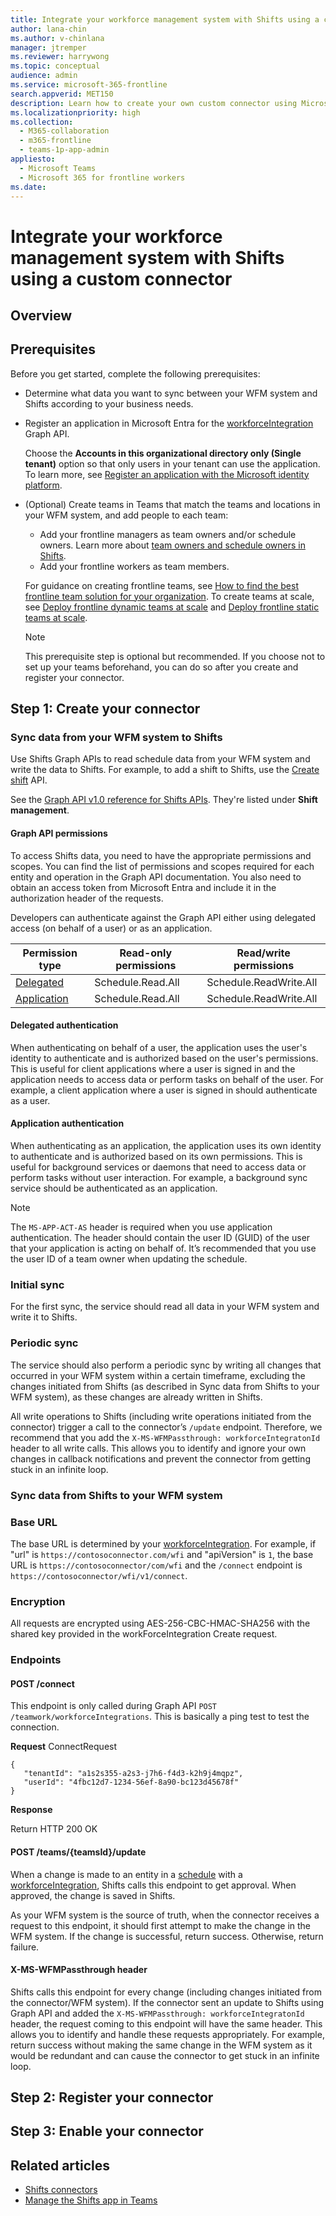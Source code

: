 ```yaml
---
title: Integrate your workforce management system with Shifts using a custom connector
author: lana-chin
ms.author: v-chinlana
manager: jtremper
ms.reviewer: harrywong
ms.topic: conceptual
audience: admin
ms.service: microsoft-365-frontline
search.appverid: MET150
description: Learn how to create your own custom connector using Microsoft Graph APIs to integrate your workforce management (WFM) system with Shifts. 
ms.localizationpriority: high
ms.collection: 
  - M365-collaboration
  - m365-frontline
  - teams-1p-app-admin
appliesto: 
  - Microsoft Teams
  - Microsoft 365 for frontline workers
ms.date: 
---
```


# Integrate your workforce management system with Shifts using a custom connector

## Overview

## Prerequisites

Before you get started, complete the following prerequisites:

- Determine what data you want to sync between your WFM system and Shifts according to your business needs.
- Register an application in Microsoft Entra for the [workforceIntegration](/graph/api/resources/workforceintegration?view=graph-rest-1.0) Graph API.

    Choose the **Accounts in this organizational directory only (Single tenant)** option so that only users in your tenant can use the application. To learn more, see [Register an application with the Microsoft identity platform](/entra/identity-platform/quickstart-register-app).

- (Optional) Create teams in Teams that match the teams and locations in your WFM system, and add people to each team:
  - Add your frontline managers as team owners and/or schedule owners. Learn more about [team owners and schedule owners in Shifts](shifts-frontline-manager-worker-roles.md).
  - Add your frontline workers as team members.
  
  For guidance on creating frontline teams, see [How to find the best frontline team solution for your organization](frontline-team-options.md). To create teams at scale, see [Deploy frontline dynamic teams at scale](deploy-dynamic-teams-at-scale.md) and [Deploy frontline static teams at scale](deploy-teams-at-scale.md).

    > [!NOTE]
    > This prerequisite step is optional but recommended. If you choose not to set up your teams beforehand, you can do so after you create and register your connector.

## Step 1: Create your connector

### Sync data from your WFM system to Shifts

Use Shifts Graph APIs to read schedule data from your WFM system and write the data to Shifts. For example, to add a shift to Shifts, use the [Create shift](/graph/api/schedule-post-shifts?view=graph-rest-1.0) API.

See the [Graph API v1.0 reference for Shifts APIs](/graph/api/resources/shift?view=graph-rest-1.0). They're listed under **Shift management**.

#### Graph API permissions

To access Shifts data, you need to have the appropriate permissions and scopes. You can find the list of permissions and scopes required for each entity and operation in the Graph API documentation. You also need to obtain an access token from Microsoft Entra and include it in the authorization header of the requests.

Developers can authenticate against the Graph API either using delegated access (on behalf of a user) or as an application.

|Permission type |Read-only permissions|Read/write permissions|
|---------|---------|---------|
|[Delegated](#delegated-authentication)|Schedule.Read.All|Schedule.ReadWrite.All|
|[Application](#application-authentication)|Schedule.Read.All|Schedule.ReadWrite.All|

#### Delegated authentication

When authenticating on behalf of a user, the application uses the user's identity to authenticate and is authorized based on the user's permissions. This is useful for client applications where a user is signed in and the application needs to access data or perform tasks on behalf of the user. For example, a client application where a user is signed in should authenticate as a user.

#### Application authentication

When authenticating as an application, the application uses its own identity to authenticate and is authorized based on its own permissions. This is useful for background services or daemons that need to access data or perform tasks without user interaction. For example, a background sync service should be authenticated as an application.

> [!NOTE]
> The `MS-APP-ACT-AS` header is required when you use application authentication. The header should contain the user ID (GUID) of the user that your application is acting on behalf of. It’s recommended that you use the user ID of a team owner when updating the schedule.

### Initial sync

For the first sync, the service should read all data in your WFM system and write it to Shifts.

### Periodic sync

The service should also perform a periodic sync by writing all changes that occurred in your WFM system within a certain timeframe, excluding the changes initiated from Shifts (as described in Sync data from Shifts to your WFM system), as these changes are already written in Shifts.

All write operations to Shifts (including write operations initiated from the connector) trigger a call to the connector’s `/update` endpoint. Therefore, we recommend that you add the `X-MS-WFMPassthrough: workforceIntegratonId` header to all write calls. This allows you to identify and ignore your own changes in callback notifications and prevent the connector from getting stuck in an infinite loop.

### Sync data from Shifts to your WFM system

### Base URL

The base URL is determined by your [workforceIntegration](/graph/api/resources/workforceintegration?view=graph-rest-1.0).
For example, if "url" is `https://contosoconnector.com/wfi` and "apiVersion" is `1`, the base URL is `https://contosoconnector/com/wfi` and the `/connect` endpoint is `https://contosoconnector/wfi/v1/connect`.

### Encryption

All requests are encrypted using AES-256-CBC-HMAC-SHA256 with the shared key provided in the workForceIntegration Create request.

### Endpoints

#### POST /connect

This endpoint is only called during Graph API `POST /teamwork/workforceIntegrations`. This is basically a ping test to test the connection.

**Request**
ConnectRequest

```http
{
   "tenantId": "a1s2s355-a2s3-j7h6-f4d3-k2h9j4mqpz",
   "userId": "4fbc12d7-1234-56ef-8a90-bc123d45678f"
}
```

**Response**

Return HTTP 200 OK

#### POST /teams/{teamsId}/update

When a change is made to an entity in a [schedule](/graph/api/resources/schedule?view=graph-rest-1.0) with a [workforceIntegration](/graph/api/resources/workforceintegration?view=graph-rest-1.0), Shifts calls this endpoint to get approval. When approved, the change is saved in Shifts.

As your WFM system is the source of truth, when the connector receives a request to this endpoint, it should first attempt to make the change in the WFM system. If the change is successful, return success. Otherwise, return failure.

#### X-MS-WFMPassthrough header

Shifts calls this endpoint for every change (including changes initiated from the connector/WFM system). If the connector sent an update to Shifts using Graph API and added the `X-MS-WFMPassthrough: workforceIntegratonId` header, the request coming to this endpoint will have the same header. This allows you to identify and handle these requests appropriately. For example, return success without making the same change in the WFM system as it would be redundant and can cause the connector to get stuck in an infinite loop.

## Step 2: Register your connector

## Step 3: Enable your connector

## Related articles

- [Shifts connectors](shifts-connectors.md)
- [Manage the Shifts app in Teams](/microsoftteams/expand-teams-across-your-org/shifts/manage-the-shifts-app-for-your-organization-in-teams?bc=/microsoft-365/frontline/breadcrumb/toc.json&toc=/microsoft-365/frontline/toc.json)
